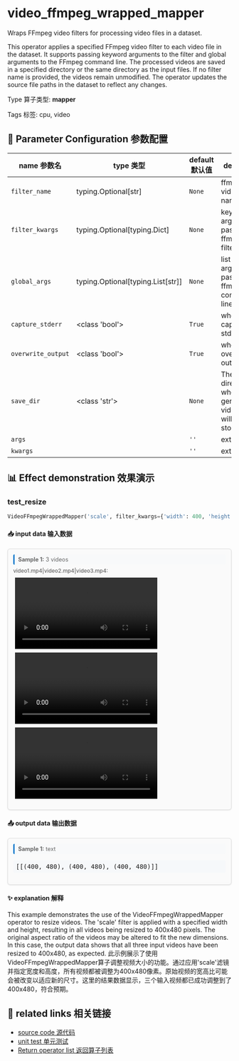 # video_ffmpeg_wrapped_mapper

Wraps FFmpeg video filters for processing video files in a dataset.

This operator applies a specified FFmpeg video filter to each video file in the dataset.
It supports passing keyword arguments to the filter and global arguments to the FFmpeg
command line. The processed videos are saved in a specified directory or the same
directory as the input files. If no filter name is provided, the videos remain
unmodified. The operator updates the source file paths in the dataset to reflect any
changes.

Type 算子类型: **mapper**

Tags 标签: cpu, video

## 🔧 Parameter Configuration 参数配置
| name 参数名 | type 类型 | default 默认值 | desc 说明 |
|--------|------|--------|------|
| `filter_name` | typing.Optional[str] | `None` | ffmpeg video filter name. |
| `filter_kwargs` | typing.Optional[typing.Dict] | `None` | keyword-arguments passed to ffmpeg filter. |
| `global_args` | typing.Optional[typing.List[str]] | `None` | list-arguments passed to ffmpeg command-line. |
| `capture_stderr` | <class 'bool'> | `True` | whether to capture stderr. |
| `overwrite_output` | <class 'bool'> | `True` | whether to overwrite output file. |
| `save_dir` | <class 'str'> | `None` | The directory where generated video files will be stored. |
| `args` |  | `''` | extra args |
| `kwargs` |  | `''` | extra args |

## 📊 Effect demonstration 效果演示
### test_resize
```python
VideoFFmpegWrappedMapper('scale', filter_kwargs={'width': 400, 'height': 480}, capture_stderr=False)
```

#### 📥 input data 输入数据
<div class="sample-card" style="border:1px solid #ddd; padding:12px; margin:8px 0; border-radius:6px; background:#fafafa; box-shadow:0 1px 3px rgba(0,0,0,0.1);"><div class="sample-header" style="background:#f8f9fa; padding:4px 8px; margin-bottom:6px; border-radius:3px; font-size:0.9em; color:#666; border-left:3px solid #007acc;"><strong>Sample 1:</strong> 3 videos</div><div class="media-section" style="margin-bottom:8px;"><div class="media-label" style="font-size:0.85em; color:#666; margin-bottom:4px; font-weight:500;">video1.mp4|video2.mp4|video3.mp4:</div><div class="video-grid"><video src="../../../tests/ops/data/video1.mp4" controls width="320" style="margin:4px;"></video><video src="../../../tests/ops/data/video2.mp4" controls width="320" style="margin:4px;"></video><video src="../../../tests/ops/data/video3.mp4" controls width="320" style="margin:4px;"></video></div></div></div>

#### 📤 output data 输出数据
<div class="sample-card" style="border:1px solid #ddd; padding:12px; margin:8px 0; border-radius:6px; background:#fafafa; box-shadow:0 1px 3px rgba(0,0,0,0.1);"><div class="sample-header" style="background:#f8f9fa; padding:4px 8px; margin-bottom:6px; border-radius:3px; font-size:0.9em; color:#666; border-left:3px solid #007acc;"><strong>Sample 1:</strong> text</div><pre style="padding:6px; background:#f6f8fa; border-radius:4px; overflow-x:auto; white-space:pre; word-wrap:normal;">[[(400, 480), (400, 480), (400, 480)]]</pre></div>

#### ✨ explanation 解释
This example demonstrates the use of the VideoFFmpegWrappedMapper operator to resize videos. The 'scale' filter is applied with a specified width and height, resulting in all videos being resized to 400x480 pixels. The original aspect ratio of the videos may be altered to fit the new dimensions. In this case, the output data shows that all three input videos have been resized to 400x480, as expected.
此示例展示了使用VideoFFmpegWrappedMapper算子调整视频大小的功能。通过应用'scale'滤镜并指定宽度和高度，所有视频都被调整为400x480像素。原始视频的宽高比可能会被改变以适应新的尺寸。这里的结果数据显示，三个输入视频都已成功调整到了400x480，符合预期。


## 🔗 related links 相关链接
- [source code 源代码](../../../data_juicer/ops/mapper/video_ffmpeg_wrapped_mapper.py)
- [unit test 单元测试](../../../tests/ops/mapper/test_video_ffmpeg_wrapped_mapper.py)
- [Return operator list 返回算子列表](../../Operators.md)